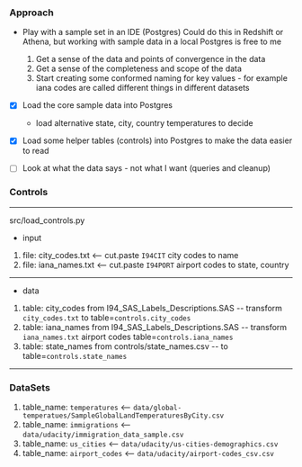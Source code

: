 ### Approach
- Play with a sample set in an IDE (Postgres)
Could do this in Redshift or Athena, but working with sample data in a local Postgres is free to me

  1. Get a sense of the data and points of convergence in the data
  2. Get a sense of the completeness and scope of the data
  3. Start creating some conformed naming for key values - for example iana codes are called different things in different datasets

- [x] Load the core sample data into Postgres
  - load alternative state, city, country temperatures to decide
- [x] Load some helper tables (controls) into Postgres to make the data easier to read
- [ ] Look at what the data says - not what I want (queries and cleanup)


### Controls

---
src/load_controls.py
* input
1. file: city_codes.txt <-- cut.paste  `I94CIT` city codes to name
2. file: iana_names.txt <-- cut.paste  `I94PORT` airport codes to state, country

---
* data
1. table: city_codes from I94_SAS_Labels_Descriptions.SAS  -- transform `city_codes.txt` to table=`controls.city_codes`
2. table: iana_names from I94_SAS_Labels_Descriptions.SAS  -- transform `iana_names.txt` airport codes  table=`controls.iana_names`
3. table: state_names from controls/state_names.csv  -- to  table=`controls.state_names`

---

### DataSets

1. table_name: `temperatures`  <-- `data/global-temperatues/SampleGlobalLandTemperaturesByCity.csv`
2. table_name: `immigrations`  <-- `data/udacity/immigration_data_sample.csv`
3. table_name: `us_cities`     <--  `data/udacity/us-cities-demographics.csv`
4. table_name: `airport_codes` <-- `data/udacity/airport-codes_csv.csv`

